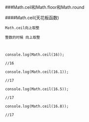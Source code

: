 ###Math.ceil和Math.floor和Math.round

####Math.ceil(天花板函数)

    Math.ceil向上取整
    
    整数的时候 向上取整
    
    
    
    console.log(Math.ceil(16));

    //16

    console.log(Math.ceil(16.1));

    //17

    console.log(Math.ceil(16.5));

    //17

    console.log(Math.ceil(16.8));

    //17





